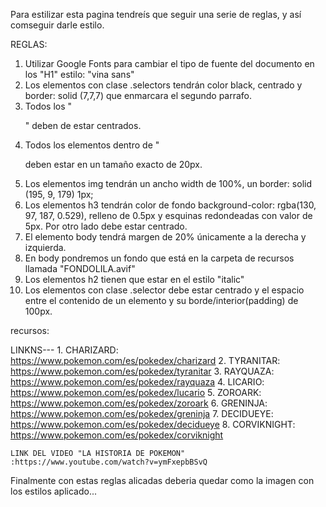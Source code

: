 Para estilizar esta pagina tendreís que seguir una serie de reglas, y así comseguir darle estilo.

REGLAS:

1. Utilizar Google Fonts para cambiar el tipo de fuente del documento en los "H1" estilo: "vina sans"
2. Los elementos con clase .selectors tendrán color black, centrado y border: solid (7,7,7) que enmarcara el segundo parrafo.
3. Todos los "<p>" deben de estar centrados.
4. Todos los elementos dentro de "<p> deben estar en un tamaño exacto de 20px.
5. Los elementos img tendrán un ancho width de 100%, un border: solid (195, 9, 179) 1px;
6. Los elementos h3 tendrán color de fondo background-color: rgba(130, 97, 187, 0.529), relleno de 0.5px y esquinas     redondeadas con valor de 5px. Por otro lado debe estar centrado.
7. El elemento body tendrá margen de 20% únicamente a la derecha y izquierda.
8. En body pondremos un fondo que está en la carpeta de recursos llamada "FONDOLILA.avif"
9. Los elementos h2 tienen que estar en el estilo "italic" 
10. Los elementos con clase .selector debe estar centrado y el espacio entre el contenido de un elemento y su borde/interior(padding) de 100px.

recursos:

LINKNS---
    1. CHARIZARD: https://www.pokemon.com/es/pokedex/charizard
    2. TYRANITAR: https://www.pokemon.com/es/pokedex/tyranitar
    3. RAYQUAZA: https://www.pokemon.com/es/pokedex/rayquaza
    4. LICARIO: https://www.pokemon.com/es/pokedex/lucario
    5. ZOROARK: https://www.pokemon.com/es/pokedex/zoroark
    6. GRENINJA: https://www.pokemon.com/es/pokedex/greninja
    7. DECIDUEYE: https://www.pokemon.com/es/pokedex/decidueye
    8. CORVIKNIGHT: https://www.pokemon.com/es/pokedex/corviknight

    LINK DEL VIDEO "LA HISTORIA DE POKEMON" :https://www.youtube.com/watch?v=ymFxepbBSvQ

Finalmente con estas reglas alicadas deberia quedar como la imagen con los estilos aplicado...
